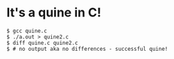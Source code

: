# It's a quine in C!

```
$ gcc quine.c
$ ./a.out > quine2.c
$ diff quine.c quine2.c
$ # no output aka no differences - successful quine!
```